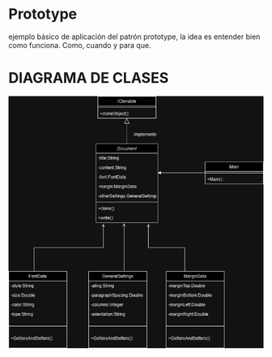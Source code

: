 # Prototype
ejemplo básico de aplicación del patrón prototype, la idea es entender bien como funciona. Como, cuando y para que. 

# DIAGRAMA DE CLASES
![Diagrama-patron-prototype.drawio.png](/Documentation/Diagrama-patron-prototype.drawio.png)
